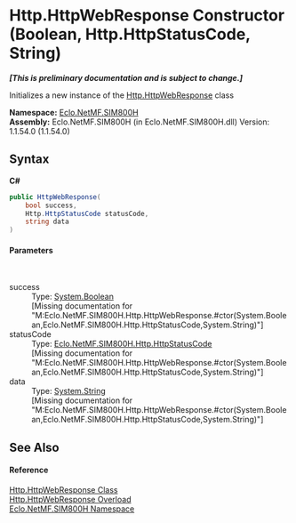 # Http.HttpWebResponse Constructor (Boolean, Http.HttpStatusCode, String)
 _**\[This is preliminary documentation and is subject to change.\]**_

Initializes a new instance of the <a href="T_Eclo_NetMF_SIM800H_Http_HttpWebResponse">Http.HttpWebResponse</a> class

**Namespace:**&nbsp;<a href="N_Eclo_NetMF_SIM800H">Eclo.NetMF.SIM800H</a><br />**Assembly:**&nbsp;Eclo.NetMF.SIM800H (in Eclo.NetMF.SIM800H.dll) Version: 1.1.54.0 (1.1.54.0)

## Syntax

**C#**<br />
``` C#
public HttpWebResponse(
	bool success,
	Http.HttpStatusCode statusCode,
	string data
)
```


#### Parameters
&nbsp;<dl><dt>success</dt><dd>Type: <a href="http://msdn2.microsoft.com/en-us/library/a28wyd50" target="_blank">System.Boolean</a><br />\[Missing <param name="success"/> documentation for "M:Eclo.NetMF.SIM800H.Http.HttpWebResponse.#ctor(System.Boolean,Eclo.NetMF.SIM800H.Http.HttpStatusCode,System.String)"\]</dd><dt>statusCode</dt><dd>Type: <a href="T_Eclo_NetMF_SIM800H_Http_HttpStatusCode">Eclo.NetMF.SIM800H.Http.HttpStatusCode</a><br />\[Missing <param name="statusCode"/> documentation for "M:Eclo.NetMF.SIM800H.Http.HttpWebResponse.#ctor(System.Boolean,Eclo.NetMF.SIM800H.Http.HttpStatusCode,System.String)"\]</dd><dt>data</dt><dd>Type: <a href="http://msdn2.microsoft.com/en-us/library/s1wwdcbf" target="_blank">System.String</a><br />\[Missing <param name="data"/> documentation for "M:Eclo.NetMF.SIM800H.Http.HttpWebResponse.#ctor(System.Boolean,Eclo.NetMF.SIM800H.Http.HttpStatusCode,System.String)"\]</dd></dl>

## See Also


#### Reference
<a href="T_Eclo_NetMF_SIM800H_Http_HttpWebResponse">Http.HttpWebResponse Class</a><br /><a href="Overload_Eclo_NetMF_SIM800H_Http_HttpWebResponse__ctor">Http.HttpWebResponse Overload</a><br /><a href="N_Eclo_NetMF_SIM800H">Eclo.NetMF.SIM800H Namespace</a><br />